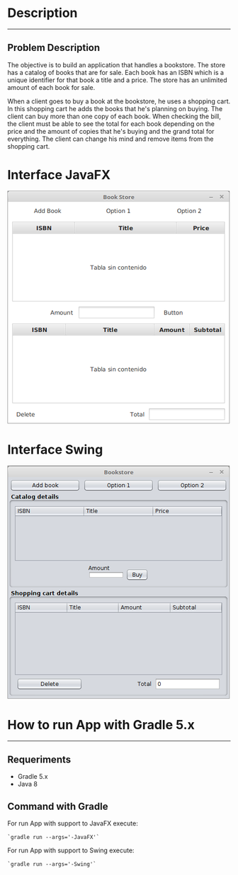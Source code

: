 # Description
-------------

## Problem Description

The objective is to build an application that handles a bookstore. The store has a
catalog of books that are for sale. Each book has an ISBN which is a unique identifier
for that book a title and a price. The store has an unlimited amount of each book
for sale.

When a client goes to buy a book at the bookstore, he uses a shopping cart. In
this shopping cart he adds the books that he's planning on buying. The client can
buy more than one copy of each book. When checking the bill, the client must be
able to see the total for each book depending on the price and the amount of
copies that he's buying and the grand total for everything. The client can change
his mind and remove items from the shopping cart.

# Interface JavaFX

![InterfaceJavaFX](docs/screenshots/InterfaceJavaFX.png)

# Interface Swing

![InterfaceSwing](docs/screenshots/InterfaceSwing.png)

# How to run App with Gradle 5.x
--------------------------------

## Requeriments

- Gradle 5.x
- Java 8

## Command with Gradle

For run App with support to JavaFX execute:
    
    `gradle run --args='-JavaFX'`
    
For run App with support to Swing execute:

    `gradle run --args='-Swing'`
